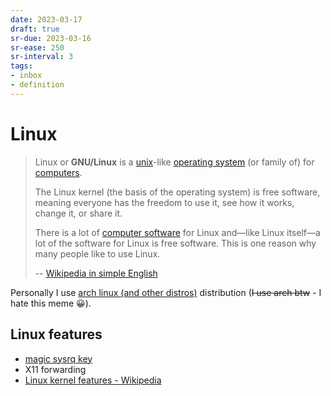 ```yaml
---
date: 2023-03-17
draft: true
sr-due: 2023-03-16
sr-ease: 250
sr-interval: 3
tags:
- inbox
- definition
---
```


# Linux

> Linux or **GNU/Linux** is a [unix](./unix.md)-like
> [operating system](./operating%20system.md) (or family of) for
> [computers](./computer.md).
>
> The Linux kernel (the basis of the operating system) is free software, meaning
> everyone has the freedom to use it, see how it works, change it, or share it.
>
> There is a lot of [computer software](./computer%20software.md) for Linux and—like Linux
> itself—a lot of the software for Linux is free software. This is one reason
> why many people like to use Linux.
>
> -- [Wikipedia in simple English](https://simple.wikipedia.org/wiki/Linux)

Personally I use [arch linux (and other distros)](./arch%20linux%20%28and%20other%20distros%29.md) distribution (~~I use arch btw~~ -
I hate this meme 😀).

## Linux features


- [magic sysrq key](./magic%20sysrq%20key.md)
- X11 forwarding
- [Linux kernel features - Wikipedia](https://en.wikipedia.org/wiki/Category:Linux_kernel_features)